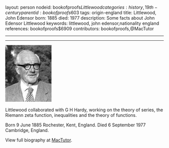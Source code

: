 layout: person
nodeid: bookofproofs$Littlewood
categories: history,19th-century
parentid: bookofproofs$603
tags: origin-england
title: Littlewood, John Edensor
born: 1885
died: 1977
description: Some facts about John Edensor Littlewood
keywords: littlewood, john edensor,nationality england
references: bookofproofs$6909
contributors: bookofproofs,@MacTutor

---


---

![Littlewood.jpg](https://github.com/bookofproofs/bookofproofs.github.io/blob/main/_sources/_assets/images/portraits/Littlewood.jpg?raw=true)

Littlewood collaborated with G H Hardy, working on the theory of series, the Riemann zeta function, inequalities and the theory of functions.

Born 9 June 1885 Rochester, Kent, England. Died 6 September 1977 Cambridge, England.


View full biography at [MacTutor](https://mathshistory.st-andrews.ac.uk/Biographies/Littlewood/).
